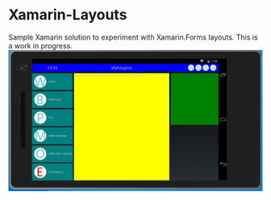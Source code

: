 # Xamarin-Layouts
Sample Xamarin solution to experiment with Xamarin.Forms layouts. This is a work in progress.
![Screenshot](/images/Clock2.png)
